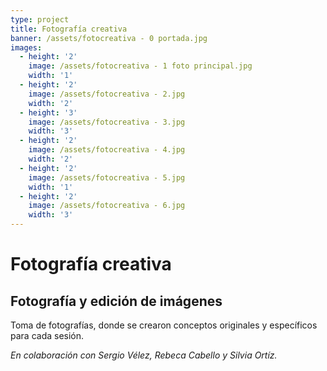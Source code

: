 ```yaml
---
type: project
title: Fotografía creativa
banner: /assets/fotocreativa - 0 portada.jpg
images:
  - height: '2'
    image: /assets/fotocreativa - 1 foto principal.jpg
    width: '1'
  - height: '2'
    image: /assets/fotocreativa - 2.jpg
    width: '2'
  - height: '3'
    image: /assets/fotocreativa - 3.jpg
    width: '3'
  - height: '2'
    image: /assets/fotocreativa - 4.jpg
    width: '2'
  - height: '2'
    image: /assets/fotocreativa - 5.jpg
    width: '1'
  - height: '2'
    image: /assets/fotocreativa - 6.jpg
    width: '3'
---
```

# Fotografía creativa

## Fotografía y edición de imágenes

Toma de fotografías, donde se crearon conceptos originales y específicos para cada sesión.

_En colaboración con Sergio Vélez, Rebeca Cabello y Silvia Ortíz._
